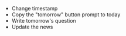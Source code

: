 - Change timestamp
- Copy the "tomorrow" button prompt to today
- Write tomorrow's question
- Update the news